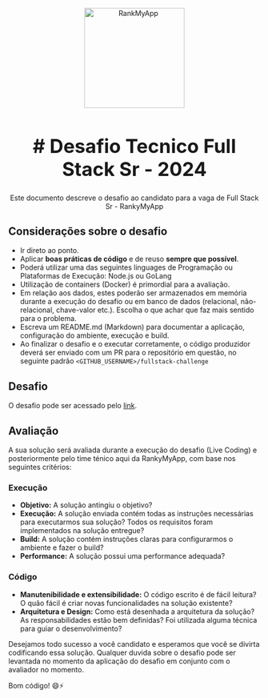 <div align="center">
  <br>
  <img src="https://yt3.ggpht.com/SwG0Lofb6Qx5p3kHTWDLkIqJo2vly7dpAAwk2_CKb_Resx2TLc5DSfPsU37jfjqpcGs7lTFV=s900-c-k-c0x00ffffff-no-rj" alt="RankMyApp" width="200">
  <br />
  <h1 style="font-size: 38px;"># Desafio Tecnico Full Stack Sr - 2024</h1>
  <p>Este documento descreve o desafio ao candidato para a vaga de Full Stack Sr - RankyMyApp</p>
</div>

## Considerações sobre o desafio

* Ir direto ao ponto.
* Aplicar **boas práticas de código** e de reuso **sempre que possível**.
* Poderá utilizar uma das seguintes linguages de Programação ou Plataformas de Execução: Node.js ou GoLang
* Utilização de containers (Docker) é primordial para a avaliação.
* Em relação aos dados, estes poderão ser armazenados em memória durante a execução do desafio ou em banco de dados (relacional, não-relacional, chave-valor etc.). Escolha o que achar que faz mais sentido para o problema.
* Escreva um README.md (Markdown) para documentar a aplicação, configuração do ambiente, execução e build.
* Ao finalizar o desafio e o executar corretamente, o código produzidor deverá ser enviado com um PR para o repositório em questão, no seguinte padrão `<GITHUB_USERNAME>/fullstack-challenge`

## Desafio

O desafio pode ser acessado pelo [link](desafio-tecnico.md).

## Avaliação
A sua solução será avaliada durante a execução do desafio (Live Coding) e posteriormente pelo time ténico aqui da RankyMyApp, com base nos seguintes critérios:

### Execução

* **Objetivo:** A solução antingiu o objetivo?
* **Execução:** A solução enviada contém todas as instruções necessárias para executarmos sua solução? Todos os requisitos foram implementados na solução entregue?
* **Build:** A solução contém instruções claras para configurarmos o ambiente e fazer o build?
* **Performance:** A solução possui uma performance adequada?

### Código

* **Manutenibilidade e extensibilidade:** O código escrito é de fácil leitura? O quão fácil é criar novas funcionalidades na solução existente?
* **Arquitetura e Design:** Como está desenhada a arquitetura da solução? As responsabilidades estão bem definidas? Foi utilizada alguma técnica para guiar o desenvolvimento?

Desejamos todo sucesso a você candidato e esperamos que você se divirta codificando essa solução. Qualquer duvida sobre o desafio pode ser levantada no momento da aplicação do desafio em conjunto com o avaliador no momento.

Bom código! 😄⚡

